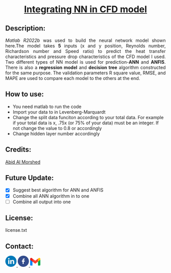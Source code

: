 <!--heading-->
<h1 align="center"><u>Integrating NN in CFD model</u></h1>

<!--description-->
<h2 align="left">Description:</h2>
<p align="justify"><i>Matlab R2022b</i> was used to build the neural network model shown here.The model takes <b>5</b> inputs (x and y position, Reynolds number, Richardson number and Speed ratio) to predict the heat transfer characteristics and pressure drop characteristics of the CFD model I used. Two different types of NN model is used for prediction-<b>ANN</b> and <b>ANFIS</b>. There is also a <b>regression model</b> and <b>decision tree</b> algorithm constructed for the same purpose. The validation parameters R square value, RMSE, and MAPE are used to compare each model to the others at the end. </p>


<!--how to use-->
<h2 align="left">How to use: </h2>
<p align="justify">
<ul>
<li>You need matlab to run the code</li>
<li>Import your data to in Levenberg-Marquardt</li>
<li>Change the split data funciton according to your total data. For example if your total data is x, .75x (or 75% of your data) must be an integer. If not change the value to 0.8 or accordingly</li>
<li>Change hidden layer number accordingly</li>
</ul>
</p>

<!--credits-->
<h2 align="Left">Credits:</h2>
<p>
<a href="https://github.com/AbidMorshed">Abid Al Morshed</a>
</p>


<!--future update-->

<h2 align="Left">Future Update:</h2>

- [x] Suggest best algorithm for ANN and ANFIS  
- [x] Combine all ANN algorithm in to one  
- [ ] Combine all output into one
<!--License-->

<h2 align="left">License:</h2>
license.txt

<!--contact-->
<h2 align="Left">Contact:</h2>

<a href="https://www.linkedin.com/in/abidalmorshed/">
<img src="./Images/linkedin.png" width="35"/>
</a>
<a href="https://www.facebook.com/abid.almorshed/">
<img src="./Images/facebook.png" width="35"/>
</a>

<a href="https://mail.google.com/mail/?view=cm&fs=1&to=abidmorshed22@gmail.com">
<img src="./Images/gmail.png" width="32"/>
</a>


<!--all links-->
<!--[linkedin]:https://www.linkedin.com/in/abidalmorshed/
[facebook]:https://www.facebook.com/abid.almorshed/-->